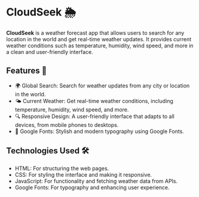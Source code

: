 # CloudSeek :sun_behind_rain_cloud:
**CloudSeek** is a weather forecast app that allows users to search for any location in the world and get real-time weather updates. It provides current weather conditions such as temperature, humidity, wind speed, and more in a clean and user-friendly interface.
## Features 🚀
- 🌍 Global Search: Search for weather updates from any city or location in the world.
- 🌤️ Current Weather: Get real-time weather conditions, including temperature, humidity, wind speed, and more.
- 🔍 Responsive Design: A user-friendly interface that adapts to all devices, from mobile phones to desktops.
- 🎨 Google Fonts: Stylish and modern typography using Google Fonts.
## Technologies Used 🛠️
- HTML: For structuring the web pages.
- CSS: For styling the interface and making it responsive.
- JavaScript: For functionality and fetching weather data from APIs.
- Google Fonts: For typography and enhancing user experience.
